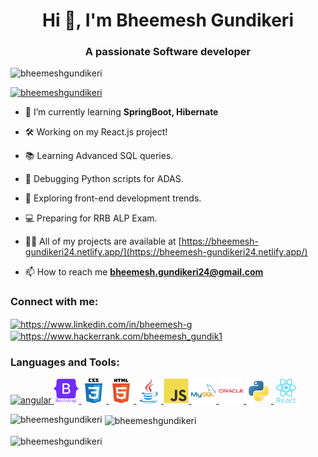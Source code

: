 <h1 align="center">Hi 👋, I'm Bheemesh Gundikeri</h1>
<h3 align="center">A passionate Software developer</h3>

<p align="left"> <img src="https://komarev.com/ghpvc/?username=bheemeshgundikeri&label=Profile%20views&color=0e75b6&style=flat" alt="bheemeshgundikeri" /> </p>

<p align="left"> <a href="https://github.com/ryo-ma/github-profile-trophy"><img src="https://github-profile-trophy.vercel.app/?username=bheemeshgundikeri" alt="bheemeshgundikeri" /></a> </p>

- 🌱 I’m currently learning **SpringBoot, Hibernate**
  
- 🛠️ Working on my React.js project!
  
- 📚 Learning Advanced SQL queries.
  
- 🐍 Debugging Python scripts for ADAS.
  
- 🌱 Exploring front-end development trends.
  
- 💻 Preparing for RRB ALP Exam.
  
- 👨‍💻 All of my projects are available at [https://bheemesh-gundikeri24.netlify.app/](https://bheemesh-gundikeri24.netlify.app/)

- 📫 How to reach me **bheemesh.gundikeri24@gmail.com**

<h3 align="left">Connect with me:</h3>
<p align="left">
<a href="https://linkedin.com/in/https://www.linkedin.com/in/bheemesh-g" target="blank"><img align="center" src="https://raw.githubusercontent.com/rahuldkjain/github-profile-readme-generator/master/src/images/icons/Social/linked-in-alt.svg" alt="https://www.linkedin.com/in/bheemesh-g" height="30" width="40" /></a>
<a href="https://www.hackerrank.com/https://www.hackerrank.com/bheemesh_gundik1" target="blank"><img align="center" src="https://raw.githubusercontent.com/rahuldkjain/github-profile-readme-generator/master/src/images/icons/Social/hackerrank.svg" alt="https://www.hackerrank.com/bheemesh_gundik1" height="30" width="40" /></a>
</p>

<h3 align="left">Languages and Tools:</h3>
<p align="left"> <a href="https://angular.io" target="_blank" rel="noreferrer"> <img src="https://angular.io/assets/images/logos/angular/angular.svg" alt="angular" width="40" height="40"/> </a> <a href="https://getbootstrap.com" target="_blank" rel="noreferrer"> <img src="https://raw.githubusercontent.com/devicons/devicon/master/icons/bootstrap/bootstrap-plain-wordmark.svg" alt="bootstrap" width="40" height="40"/> </a> <a href="https://www.w3schools.com/css/" target="_blank" rel="noreferrer"> <img src="https://raw.githubusercontent.com/devicons/devicon/master/icons/css3/css3-original-wordmark.svg" alt="css3" width="40" height="40"/> </a> <a href="https://www.w3.org/html/" target="_blank" rel="noreferrer"> <img src="https://raw.githubusercontent.com/devicons/devicon/master/icons/html5/html5-original-wordmark.svg" alt="html5" width="40" height="40"/> </a> <a href="https://www.java.com" target="_blank" rel="noreferrer"> <img src="https://raw.githubusercontent.com/devicons/devicon/master/icons/java/java-original.svg" alt="java" width="40" height="40"/> </a> <a href="https://developer.mozilla.org/en-US/docs/Web/JavaScript" target="_blank" rel="noreferrer"> <img src="https://raw.githubusercontent.com/devicons/devicon/master/icons/javascript/javascript-original.svg" alt="javascript" width="40" height="40"/> </a> <a href="https://www.mysql.com/" target="_blank" rel="noreferrer"> <img src="https://raw.githubusercontent.com/devicons/devicon/master/icons/mysql/mysql-original-wordmark.svg" alt="mysql" width="40" height="40"/> </a> <a href="https://www.oracle.com/" target="_blank" rel="noreferrer"> <img src="https://raw.githubusercontent.com/devicons/devicon/master/icons/oracle/oracle-original.svg" alt="oracle" width="40" height="40"/> </a> <a href="https://www.python.org" target="_blank" rel="noreferrer"> <img src="https://raw.githubusercontent.com/devicons/devicon/master/icons/python/python-original.svg" alt="python" width="40" height="40"/> </a> <a href="https://reactjs.org/" target="_blank" rel="noreferrer"> <img src="https://raw.githubusercontent.com/devicons/devicon/master/icons/react/react-original-wordmark.svg" alt="react" width="40" height="40"/> </a> </p>

<p><img align="left" src="https://github-readme-stats.vercel.app/api/top-langs?username=bheemeshgundikeri&show_icons=true&locale=en&layout=compact" alt="bheemeshgundikeri" /></p>

<p>&nbsp;<img align="center" src="https://github-readme-stats.vercel.app/api?username=bheemeshgundikeri&show_icons=true&locale=en" alt="bheemeshgundikeri" /></p>

<p><img align="center" src="https://github-readme-streak-stats.herokuapp.com/?user=bheemeshgundikeri&" alt="bheemeshgundikeri" /></p>

